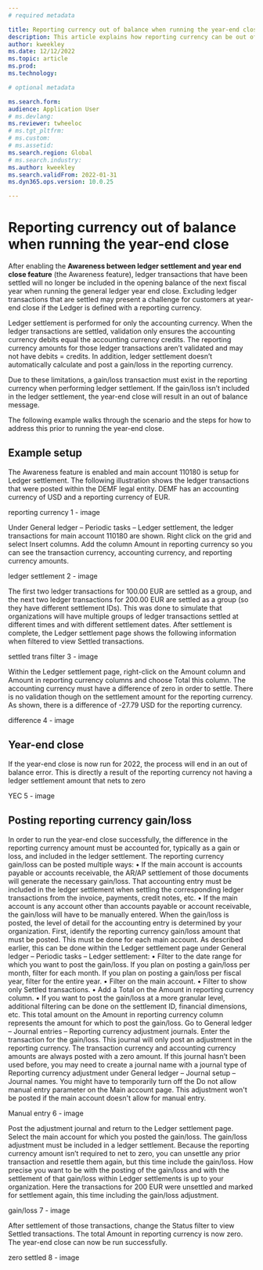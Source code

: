 ```yaml
---
# required metadata

title: Reporting currency out of balance when running the year-end close
description: This article explains how reporting currency can be out of balance when running the year-end close
author: kweekley
ms.date: 12/12/2022
ms.topic: article
ms.prod: 
ms.technology: 

# optional metadata

ms.search.form: 
audience: Application User
# ms.devlang: 
ms.reviewer: twheeloc
# ms.tgt_pltfrm: 
# ms.custom:
# ms.assetid:
ms.search.region: Global
# ms.search.industry: 
ms.author: kweekley
ms.search.validFrom: 2022-01-31
ms.dyn365.ops.version: 10.0.25

---
```


# Reporting currency out of balance when running the year-end close

After enabling the **Awareness between ledger settlement and year end close feature** (the Awareness feature), ledger transactions that have been settled will no longer be included in the opening balance of the next fiscal year when running the general ledger year end close. Excluding ledger transactions that are settled may present a challenge for customers at year-end close if the Ledger is defined with a reporting currency.  


Ledger settlement is performed for only the accounting currency. When the ledger transactions are settled, validation only ensures the accounting currency debits equal the accounting currency credits. The reporting currency amounts for those ledger transactions aren’t validated and may not have debits = credits. In addition, ledger settlement doesn’t automatically calculate and post a gain/loss in the reporting currency. 

Due to these limitations, a gain/loss transaction must exist in the reporting currency when performing ledger settlement. If the gain/loss isn’t included in the ledger settlement, the year-end close will result in an out of balance message. 

The following example walks through the scenario and the steps for how to address this prior to running the year-end close. 

## Example setup

The Awareness feature is enabled and main account 110180 is setup for Ledger settlement. The following illustration shows the ledger transactions that were posted within the DEMF legal entity. DEMF has an accounting currency of USD and a reporting currency of EUR.  

reporting currency 1 - image


Under General ledger – Periodic tasks – Ledger settlement, the ledger transactions for main account 110180 are shown. Right click on the grid and select Insert columns.  Add the column Amount in reporting currency so you can see the transaction currency, accounting currency, and reporting currency amounts. 

ledger settlement 2 - image

The first two ledger transactions for 100.00 EUR are settled as a group, and the next two ledger transactions for 200.00 EUR are settled as a group (so they have different settlement IDs).  This was done to simulate that organizations will have multiple groups of ledger transactions settled at different times and with different settlement dates. After settlement is complete, the Ledger settlement page shows the following information when filtered to view Settled transactions. 

settled trans filter 3 - image


Within the Ledger settlement page, right-click on the Amount column and Amount in reporting currency columns and choose Total this column. The accounting currency must have a difference of zero in order to settle. There is no validation though on the settlement amount for the reporting currency. As shown, there is a difference of -27.79 USD for the reporting currency. 

difference 4 - image

## Year-end close

If the year-end close is now run for 2022, the process will end in an out of balance error.  This is directly a result of the reporting currency not having a ledger settlement amount that nets to zero

YEC 5 - image

## Posting reporting currency gain/loss

In order to run the year-end close successfully, the difference in the reporting currency amount must be accounted for, typically as a gain or loss, and included in the ledger settlement. The reporting currency gain/loss can be posted multiple ways:
•	If the main account is accounts payable or accounts receivable, the AR/AP settlement of those documents will generate the necessary gain/loss.  That accounting entry must be included in the ledger settlement when settling the corresponding ledger transactions from the invoice, payments, credit notes, etc. 
•	If the main account is any account other than accounts payable or account receivable, the gain/loss will have to be manually entered.  When the gain/loss is posted, the level of detail for the accounting entry is determined by your organization. 
First, identify the reporting currency gain/loss amount that must be posted.  This must be done for each main account.  As described earlier, this can be done within the Ledger settlement page under General ledger – Periodic tasks – Ledger settlement:
•	Filter to the date range for which you want to post the gain/loss.  If you plan on posting a gain/loss per month, filter for each month.  If you plan on posting a gain/loss per fiscal year, filter for the entire year. 
•	Filter on the main account. 
•	Filter to show only Settled transactions. 
•	Add a Total on the Amount in reporting currency column. 
•	If you want to post the gain/loss at a more granular level, additional filtering can be done on the settlement ID, financial dimensions, etc. 
This total amount on the Amount in reporting currency column represents the amount for which to post the gain/loss. 
Go to General ledger – Journal entries – Reporting currency adjustment journals. Enter the transaction for the gain/loss.  This journal will only post an adjustment in the reporting currency.  The transaction currency and accounting currency amounts are always posted with a zero amount. If this journal hasn’t been used before, you may need to create a journal name with a journal type of Reporting currency adjustment under General ledger – Journal setup – Journal names. 
You might have to temporarily turn off the Do not allow manual entry parameter on the Main account page. This adjustment won't be posted if the main account doesn't allow for manual entry.

Manual entry 6 - image

Post the adjustment journal and return to the Ledger settlement page. Select the main account for which you posted the gain/loss. The gain/loss adjustment must be included in a ledger settlement.  Because the reporting currency amount isn’t required to net to zero, you can unsettle any prior transaction and resettle them again, but this time include the gain/loss.  How precise you want to be with the posting of the gain/loss and with the settlement of that gain/loss within Ledger settlements is up to your organization. 
Here the transactions for 200 EUR were unsettled and marked for settlement again, this time including the gain/loss adjustment. 

gain/loss 7 - image


After settlement of those transactions, change the Status filter to view Settled transactions.  The total Amount in reporting currency is now zero. The year-end close can now be run successfully. 

zero settled 8 - image














